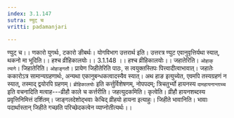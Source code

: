 ```yaml
---
index: 3.1.147
sutra: ण्युट् च
vritti: padamanjari

---
```

ण्युट् च।। णकारो युगर्थः, टकारो ङीबर्थः। योगविभाग उत्तरार्थ इति। उत्तरत्र ण्युट एवानुवृत्तिर्यथा स्यात्, थकनो मा भूदिति।।
हश्च व्रीहिकालयोः।। 3.1.148 ।। 
हश्च व्रीहिकालयोः।। जहातेरिति। `ओहाक् त्यागे`। जिहातेरिति। `ओहाङ्गतौ`। प्रायेण जिहीतेरिति पाठः, स त्वयुक्तस्तिपः पित्त्वादीत्वाभावात्। जहातेः ककारोऽत्र सामान्यग्रहणार्थः, अन्यथा एकानुबन्धकत्वादस्यैव स्यात्। अथ हाङ इत्युच्येत, एवमपि तस्यग्रहणं न स्यात्, तस्माद् द्वयोरपि ग्रहणम्। `ब्रीहिकालयोः` इति कर्त्तुर्विशेषणम्, नोपपदम्; त्रिचतुर्भ्यो हायनस्य `दामहायनान्ताच्च` इति वचनादिति मत्वाह---व्रीहौ काले च कर्त्तरीति। जहत्युदकमिति। कृत्वेति। व्रीहौ हायनशब्दस्य प्रवृत्तिनिमित्तं दर्शितम्। जाङ्गलदेशोद्भवाः केचिद् व्रीहयो हायना इत्याहुः। जिहीते भावानिति। भावाः पदार्थास्तान् जिहीते गच्छति परिच्छेदकत्वेन व्याप्नोतीत्यर्थः।।
